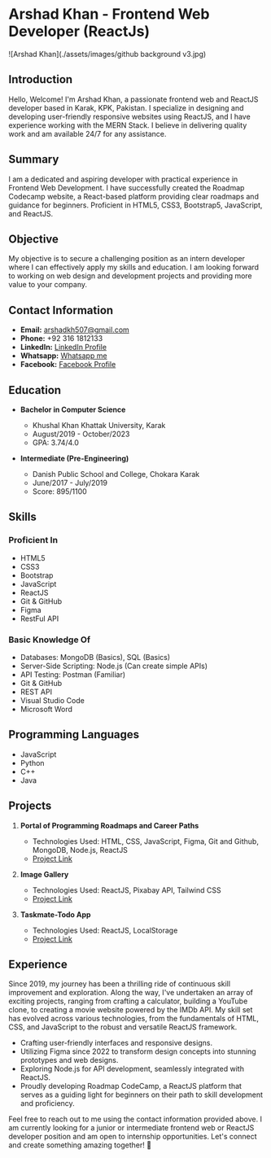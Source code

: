 # Arshad Khan - Frontend Web Developer (ReactJs)

![Arshad Khan](./assets/images/github background v3.jpg)

## Introduction

Hello, Welcome! I'm Arshad Khan, a passionate frontend web and ReactJS developer based in Karak, KPK, Pakistan. I specialize in designing and developing user-friendly responsive websites using ReactJS, and I have experience working with the MERN Stack. I believe in delivering quality work and am available 24/7 for any assistance.

## Summary

I am a dedicated and aspiring developer with practical experience in Frontend Web Development. I have successfully created the Roadmap Codecamp website, a React-based platform providing clear roadmaps and guidance for beginners. Proficient in HTML5, CSS3, Bootstrap5, JavaScript, and ReactJS.

## Objective

My objective is to secure a challenging position as an intern developer where I can effectively apply my skills and education. I am looking forward to working on web design and development projects and providing more value to your company.

## Contact Information

- **Email:** arshadkh507@gmail.com
- **Phone:** +92 316 1812133
- **LinkedIn:** [LinkedIn Profile](https://www.linkedin.com/in/arshadkh507/)
- **Whatsapp:** [Whatsapp me](https://wa.link/n2mxr9)
- **Facebook:** [Facebook Profile](https://web.facebook.com/code.master.arshad/)

## Education

- **Bachelor in Computer Science**
  - Khushal Khan Khattak University, Karak
  - August/2019 - October/2023
  - GPA: 3.74/4.0

- **Intermediate (Pre-Engineering)**
  - Danish Public School and College, Chokara Karak
  - June/2017 - July/2019
  - Score: 895/1100

## Skills

### Proficient In

- HTML5
- CSS3
- Bootstrap
- JavaScript
- ReactJS
- Git & GitHub
- Figma
- RestFul API

### Basic Knowledge Of

- Databases: MongoDB (Basics), SQL (Basics)
- Server-Side Scripting: Node.js (Can create simple APIs)
- API Testing: Postman (Familiar)
- Git & GitHub
- REST API
- Visual Studio Code
- Microsoft Word

## Programming Languages

- JavaScript
- Python
- C++
- Java

## Projects

1. **Portal of Programming Roadmaps and Career Paths**
   - Technologies Used: HTML, CSS, JavaScript, Figma, Git and Github, MongoDB, Node.js, ReactJS
   - [Project Link](project_link_1)

2. **Image Gallery**
   - Technologies Used: ReactJS, Pixabay API, Tailwind CSS
   - [Project Link](project_link_2)

3. **Taskmate-Todo App**
   - Technologies Used: ReactJS, LocalStorage
   - [Project Link](project_link_3)

## Experience

Since 2019, my journey has been a thrilling ride of continuous skill improvement and exploration. Along the way, I've undertaken an array of exciting projects, ranging from crafting a calculator, building a YouTube clone, to creating a movie website powered by the IMDb API. My skill set has evolved across various technologies, from the fundamentals of HTML, CSS, and JavaScript to the robust and versatile ReactJS framework.

- Crafting user-friendly interfaces and responsive designs.
- Utilizing Figma since 2022 to transform design concepts into stunning prototypes and web designs.
- Exploring Node.js for API development, seamlessly integrated with ReactJS.
- Proudly developing Roadmap CodeCamp, a ReactJS platform that serves as a guiding light for beginners on their path to skill development and proficiency.

Feel free to reach out to me using the contact information provided above. I am currently looking for a junior or intermediate frontend web or ReactJS developer position and am open to internship opportunities. Let's connect and create something amazing together! 🚀
